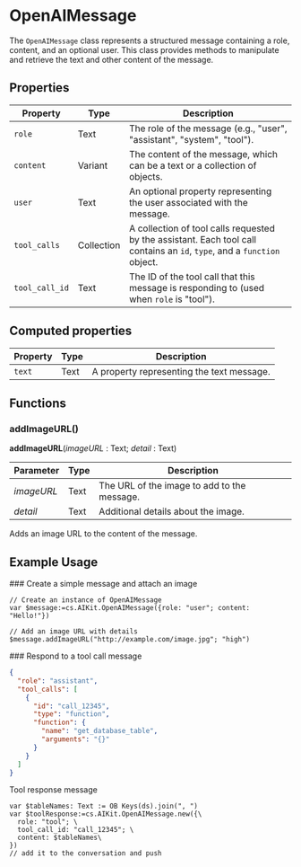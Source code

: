 # OpenAIMessage

The `OpenAIMessage` class represents a structured message containing a role, content, and an optional user. This class provides methods to manipulate and retrieve the text and other content of the message.

## Properties

| Property | Type    | Description                        |
|----------|---------|------------------------------------|
| `role`     | Text    | The role of the message (e.g., "user", "assistant", "system", "tool"). |
| `content`  | Variant | The content of the message, which can be a text or a collection of objects. |
| `user`     | Text    | An optional property representing the user associated with the message. |
| `tool_calls` | Collection | A collection of tool calls requested by the assistant. Each tool call contains an `id`, `type`, and a `function` object. |
| `tool_call_id` | Text | The ID of the tool call that this message is responding to (used when `role` is "tool"). |

## Computed properties

| Property | Type    | Description                        |
|----------|---------|------------------------------------|
| `text`     | Text    | A property representing the text message. |

## Functions

### addImageURL()

**addImageURL**(*imageURL* : Text; *detail* : Text)

| Parameter        | Type  | Description                                |
|------------------|-------|--------------------------------------------|
| *imageURL*       | Text | The URL of the image to add to the message.|
| *detail*         | Text | Additional details about the image.        |

Adds an image URL to the content of the message.

## Example Usage

### Create a simple message and attach an image

```4d
// Create an instance of OpenAIMessage
var $message:=cs.AIKit.OpenAIMessage({role: "user"; content: "Hello!"})

// Add an image URL with details
$message.addImageURL("http://example.com/image.jpg"; "high")
```

### Respond to a tool call message

```json
{
  "role": "assistant",
  "tool_calls": [
    {
      "id": "call_12345",
      "type": "function",
      "function": {
        "name": "get_database_table",
        "arguments": "{}"
      }
    }
  ]
}
```

Tool response message

```4d
var $tableNames: Text := OB Keys(ds).join(", ")
var $toolResponse:=cs.AIKit.OpenAIMessage.new({\
  role: "tool"; \
  tool_call_id: "call_12345"; \
  content: $tableNames\
})
// add it to the conversation and push
```
